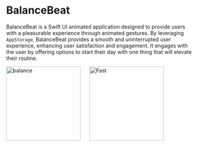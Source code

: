 # BalanceBeat

BalanceBeat is a Swift UI animated application designed to provide users with a pleasurable experience through animated gestures. By leveraging `AppStorage`, BalanceBeat provides a smooth and uninterrupted user experience, enhancing user satisfaction and engagement. It engages with the user by offering options to start their day with one thing that will elevate their routine.

<img src="https://github.com/Magdalenaspace/SwiftUI-Apps/assets/96504344/4c626919-7318-4add-b31f-cb6e1a4ed817" alt="balance" width="200" style="margin-right: 20px;">
<img src="https://github.com/Magdalenaspace/SwiftUI-Apps/assets/96504344/9fe9f04a-fd3c-47d1-987e-88ec981a5f6e" alt="Fast" width="200">


